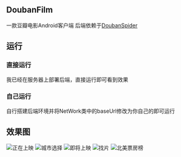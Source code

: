 ## DoubanFilm
一款豆瓣电影Android客户端
后端依赖于[DoubanSpider](https://github.com/MaxzMeng/DoubanSpider)
## 运行
### 直接运行
我已经在服务器上部署后端，直接运行即可看到效果
### 自己运行
自行搭建后端环境并将NetWork类中的baseUrl修改为你自己的即可运行
## 效果图
![正在上映](https://upload-images.jianshu.io/upload_images/6524321-5c42257084bc68da.gif?imageMogr2/auto-orient/strip)
![城市选择](https://upload-images.jianshu.io/upload_images/6524321-c19d2d0566adfd1d.gif?imageMogr2/auto-orient/strip)
![即将上映](https://upload-images.jianshu.io/upload_images/6524321-48a78e9d3b39bd71.gif?imageMogr2/auto-orient/strip)
![找片](https://upload-images.jianshu.io/upload_images/6524321-90bf1b8b53dc6157.gif?imageMogr2/auto-orient/strip)
![北美票房榜](https://upload-images.jianshu.io/upload_images/6524321-50b40391cd58f603.gif?imageMogr2/auto-orient/strip)